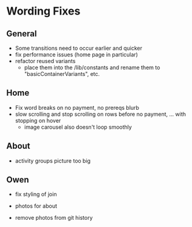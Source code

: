 # Wording Fixes

## General

-   Some transitions need to occur earlier and quicker
-   fix performance issues (home page in particular)
-   refactor reused variants
    -   place them into the /lib/constants and rename them to "basicContainerVariants", etc.

## Home

-   Fix word breaks on no payment, no prereqs blurb
-   slow scrolling and stop scrolling on rows before no payment, ... with stopping on hover
    -   image carousel also doesn't loop smoothly

## About

-   activity groups picture too big

## Owen

-   fix styling of join
-   photos for about

-   remove photos from git history
